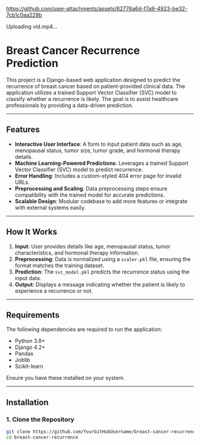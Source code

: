 

https://github.com/user-attachments/assets/62776a6d-f7a9-4923-be32-7cb1c0aa228b



Uploading vid.mp4…

# Breast Cancer Recurrence Prediction

This project is a Django-based web application designed to predict the recurrence of breast cancer based on patient-provided clinical data. The application utilizes a trained Support Vector Classifier (SVC) model to classify whether a recurrence is likely. The goal is to assist healthcare professionals by providing a data-driven prediction.

---

## Features

- **Interactive User Interface**: A form to input patient data such as age, menopausal status, tumor size, tumor grade, and hormonal therapy details.
- **Machine Learning-Powered Predictions**: Leverages a trained Support Vector Classifier (SVC) model to predict recurrence.
- **Error Handling**: Includes a custom-styled 404 error page for invalid URLs.
- **Preprocessing and Scaling**: Data preprocessing steps ensure compatibility with the trained model for accurate predictions.
- **Scalable Design**: Modular codebase to add more features or integrate with external systems easily.

---

## How It Works

1. **Input**: User provides details like age, menopausal status, tumor characteristics, and hormonal therapy information.
2. **Preprocessing**: Data is normalized using a `scaler.pkl` file, ensuring the format matches the training dataset.
3. **Prediction**: The `svc_model.pkl` predicts the recurrence status using the input data.
4. **Output**: Displays a message indicating whether the patient is likely to experience a recurrence or not.

---

## Requirements

The following dependencies are required to run the application:

- Python 3.8+
- Django 4.2+
- Pandas
- Joblib
- Scikit-learn

Ensure you have these installed on your system.

---

## Installation

### 1. Clone the Repository

```bash
git clone https://github.com/YourGitHubUsername/breast-cancer-recurrence.git
cd breast-cancer-recurrence
